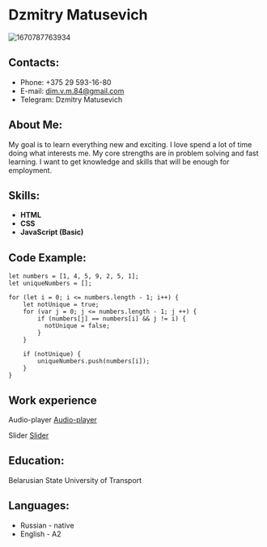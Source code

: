# Dzmitry Matusevich

![1670787763934](https://user-images.githubusercontent.com/102551294/207103891-e2978793-bfa2-4662-9b85-6388b41114ab.png)

## Contacts:

* Phone: +375 29 593-16-80
* E-mail: dim.v.m.84@gmail.com
* Telegram: Dzmitry Matusevich

## About Me:

My goal is to learn everything new and exciting. I love spend a lot of time doing what interests me. My core strengths are in problem solving and fast learning. I want to get knowledge and skills that will be enough for employment.


## Skills:

* __HTML__
* __CSS__
* __JavaScript (Basic)__


## Code Example:

```
let numbers = [1, 4, 5, 9, 2, 5, 1];
let uniqueNumbers = [];

for (let i = 0; i <= numbers.length - 1; i++) {
    let notUnique = true;
    for (var j = 0; j <= numbers.length - 1; j ++) {
        if (numbers[j] == numbers[i] && j != i) {
          notUnique = false;
        }     
    } 

    if (notUnique) {
        uniqueNumbers.push(numbers[i]);
    }
}
```


## Work experience

Audio-player
[Audio-player](https://rolling-scopes-school.github.io/dimvmat-JSFEPRESCHOOL2023Q2/audio-player/)

Slider
[Slider](https://dimvmat.github.io/cssMemeSlider/cssMemeSlider/)


## Education:

Belarusian State University of Transport


## Languages:

* Russian - native
* English - A2